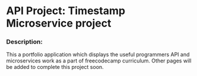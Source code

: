 
# API Project: Timestamp Microservice project

### Description:
This a portfolio application which displays the useful programmers API and microservices work as a part of freecodecamp curriculum.
Other pages will be added to complete this project
soon.